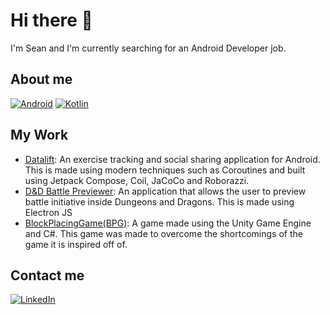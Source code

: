 # Hi there 👋
I'm Sean and I'm currently searching for an Android Developer job. 

## About me
[![Android](https://img.shields.io/badge/Android-3DDC84?logo=android&logoColor=white)](#)
[![Kotlin](https://img.shields.io/badge/Kotlin-%237F52FF.svg?logo=kotlin&logoColor=white)](#)

## My Work
* [Datalift](https://github.com/theDeveloperShoon/DataLift): An exercise tracking and social sharing application for Android. This is made using modern techniques such as Coroutines and built using Jetpack Compose, Coil, JaCoCo and Roborazzi. 
* [D&D Battle Previewer](https://github.com/theDeveloperShoon/dnd-battle-previewer): An application that allows the user to preview battle initiative inside Dungeons and Dragons.  This is made using Electron JS
* [BlockPlacingGame(BPG)](https://github.com/theDeveloperShoon/BlockPlacingGame): A game made using the Unity Game Engine and C#.  This game was made to overcome the shortcomings of the game it is inspired off of.  

## Contact me 
[![LinkedIn](https://custom-icon-badges.demolab.com/badge/LinkedIn-0A66C2?logo=linkedin-white&logoColor=fff)](https://www.linkedin.com/in/theseancotter/)


<!--
**theDeveloperShoon/theDeveloperShoon** is a ✨ _special_ ✨ repository because its `README.md` (this file) appears on your GitHub profile.

Here are some ideas to get you started:

- 🔭 I’m currently working on ...
- 🌱 I’m currently learning ...
- 👯 I’m looking to collaborate on ...
- 🤔 I’m looking for help with ...
- 💬 Ask me about ...
- 📫 How to reach me: ...
- 😄 Pronouns: ...
- ⚡ Fun fact: ...
-->
